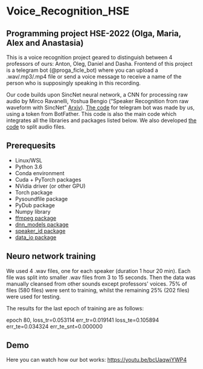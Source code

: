 # Voice_Recognition_HSE
## Programming project HSE-2022 (Olga, Maria, Alex and Anastasia)
This is a voice recognition project geared to distinguish between 4 professors of ours: Anton, Oleg, Daniel and Dasha. 
Frontend of this project is a telegram bot (@proga_ficle_bot) where you can upload a .wav/.mp3/.mp4 file or send a voice message to receive a name of the person who is supposingly speaking in this recording.

Our code builds upon SincNet neural network, a CNN for processing raw audio by Mirco Ravanelli, Yoshua Bengio (“Speaker Recognition from raw waveform with SincNet” [Arxiv](https://arxiv.org/abs/1808.00158)).
[The code](https://github.com/sashabugurt/voice_recognition_bot_py/blob/main/bot.py) for telegram bot was made by us, using a token from BotFather. This code is also the main code which integrates all the libraries and packages listed below. 
We also developed [the code](https://github.com/sashabugurt/voice_recognition_bot_py/blob/main/split.py) to split audio files.

## Prerequesits
* Linux/WSL
* Python 3.6
* Conda environment
* Cuda + PyTorch packages 
* NVidia driver (or other GPU)
* Torch package
* Pysoundfile package
* PyDub package
* Numpy library
* [ffmpeg package](https://www.ffmpeg.org/download.html)
* [dnn_models package](https://github.com/mravanelli/SincNet/blob/master/dnn_models.py)
* [speaker_id package](https://github.com/mravanelli/SincNet/blob/master/speaker_id.py)
* [data_io package](https://github.com/mravanelli/SincNet/blob/master/data_io.py)

## Neuro network training
We used 4 .wav files, one for each speaker (duration 1 hour 20 min). Each file was split into smaller .wav files from 3 to 15 seconds. Then the data was manually cleansed from other sounds except professors' voices.
75% of files (580 files) were sent to training, whilst the remaining 25% (202 files) were used for testing. 

The results for the last epoch of training are as follows: 

epoch 80, loss_tr=0.053114 err_tr=0.019141 loss_te=0.105894 err_te=0.034324 err_te_snt=0.000000

## Demo
Here you can watch how our bot works: https://youtu.be/bcUaqwiYWP4

